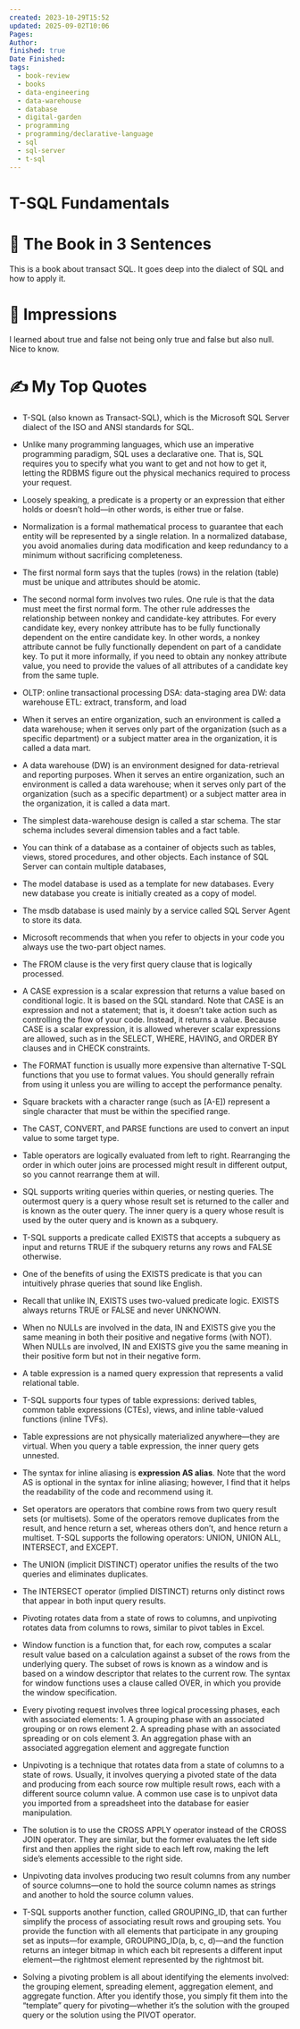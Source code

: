 ```yaml
---
created: 2023-10-29T15:52
updated: 2025-09-02T10:06
Pages:
Author:
finished: true
Date Finished:
tags:
  - book-review
  - books
  - data-engineering
  - data-warehouse
  - database
  - digital-garden
  - programming
  - programming/declarative-language
  - sql
  - sql-server
  - t-sql
---
```

# T-SQL Fundamentals


# 🚀 The Book in 3 Sentences
This is a book about transact SQL.  It goes deep into the dialect of SQL and how to apply it. 

# 🎨 Impressions
I learned about true and false not being only true and false but also null. Nice to know. 


# ✍️ My Top  Quotes

- T-SQL (also known as Transact-SQL), which is the Microsoft SQL Server dialect of the ISO and ANSI standards for SQL.
 
- Unlike many programming languages, which use an imperative programming paradigm, SQL uses a declarative one. That is, SQL requires you to specify what you want to get and not how to get it, letting the RDBMS figure out the physical mechanics required to process your request.
 
- Loosely speaking, a predicate is a property or an expression that either holds or doesn’t hold—in other words, is either true or false.
 
- Normalization is a formal mathematical process to guarantee that each entity will be represented by a single relation. In a normalized database, you avoid anomalies during data modification and keep redundancy to a minimum without sacrificing completeness.
 
- The first normal form says that the tuples (rows) in the relation (table) must be unique and attributes should be atomic.
 
- The second normal form involves two rules. One rule is that the data must meet the first normal form. The other rule addresses the relationship between nonkey and candidate-key attributes. For every candidate key, every nonkey attribute has to be fully functionally dependent on the entire candidate key. In other words, a nonkey attribute cannot be fully functionally dependent on part of a candidate key. To put it more informally, if you need to obtain any nonkey attribute value, you need to provide the values of all attributes of a candidate key from the same tuple.
 
- OLTP: online transactional processing  DSA: data-staging area  DW: data warehouse  ETL: extract, transform, and load
 
- When it serves an entire organization, such an environment is called a data warehouse; when it serves only part of the organization (such as a specific department) or a subject matter area in the organization, it is called a data mart.
 
- A data warehouse (DW) is an environment designed for data-retrieval and reporting purposes. When it serves an entire organization, such an environment is called a data warehouse; when it serves only part of the organization (such as a specific department) or a subject matter area in the organization, it is called a data mart.
 
- The simplest data-warehouse design is called a star schema. The star schema includes several dimension tables and a fact table.
 
- You can think of a database as a container of objects such as tables, views, stored procedures, and other objects. Each instance of SQL Server can contain multiple databases,
 
- The model database is used as a template for new databases. Every new database you create is initially created as a copy of model.
 
- The msdb database is used mainly by a service called SQL Server Agent to store its data.
 
- Microsoft recommends that when you refer to objects in your code you always use the two-part object names.
 
- The FROM clause is the very first query clause that is logically processed.
 
- A CASE expression is a scalar expression that returns a value based on conditional logic. It is based on the SQL standard. Note that CASE is an expression and not a statement; that is, it doesn’t take action such as controlling the flow of your code. Instead, it returns a value. Because CASE is a scalar expression, it is allowed wherever scalar expressions are allowed, such as in the SELECT, WHERE, HAVING, and ORDER BY clauses and in CHECK constraints.
 
- The FORMAT function is usually more expensive than alternative T-SQL functions that you use to format values. You should generally refrain from using it unless you are willing to accept the performance penalty.
 
- Square brackets with a character range (such as \[A-E\]) represent a single character that must be within the specified range.
 
- The CAST, CONVERT, and PARSE functions are used to convert an input value to some target type.
 
- Table operators are logically evaluated from left to right. Rearranging the order in which outer joins are processed might result in different output, so you cannot rearrange them at will.
 
- SQL supports writing queries within queries, or nesting queries. The outermost query is a query whose result set is returned to the caller and is known as the outer query. The inner query is a query whose result is used by the outer query and is known as a subquery.
 
- T-SQL supports a predicate called EXISTS that accepts a subquery as input and returns TRUE if the subquery returns any rows and FALSE otherwise.
 
- One of the benefits of using the EXISTS predicate is that you can intuitively phrase queries that sound like English.
 
- Recall that unlike IN, EXISTS uses two-valued predicate logic. EXISTS always returns TRUE or FALSE and never UNKNOWN.
 
- When no NULLs are involved in the data, IN and EXISTS give you the same meaning in both their positive and negative forms (with NOT). When NULLs are involved, IN and EXISTS give you the same meaning in their positive form but not in their negative form.
 
- A table expression is a named query expression that represents a valid relational table.
 
- T-SQL supports four types of table expressions: derived tables, common table expressions (CTEs), views, and inline table-valued functions (inline TVFs).
 
- Table expressions are not physically materialized anywhere—they are virtual. When you query a table expression, the inner query gets unnested.
 
- The syntax for inline aliasing is **expression AS alias**. Note that the word AS is optional in the syntax for inline aliasing; however, I find that it helps the readability of the code and recommend using it.
 
- Set operators are operators that combine rows from two query result sets (or multisets). Some of the operators remove duplicates from the result, and hence return a set, whereas others don’t, and hence return a multiset. T-SQL supports the following operators: UNION, UNION ALL, INTERSECT, and EXCEPT.
 
- The UNION (implicit DISTINCT) operator unifies the results of the two queries and eliminates duplicates.
 
- The INTERSECT operator (implied DISTINCT) returns only distinct rows that appear in both input query results.
 
- Pivoting rotates data from a state of rows to columns, and unpivoting rotates data from columns to rows, similar to pivot tables in Excel.
 
- Window function is a function that, for each row, computes a scalar result value based on a calculation against a subset of the rows from the underlying query. The subset of rows is known as a window and is based on a window descriptor that relates to the current row. The syntax for window functions uses a clause called OVER, in which you provide the window specification.
 
- Every pivoting request involves three logical processing phases, each with associated elements: 1. A grouping phase with an associated grouping or on rows element 2. A spreading phase with an associated spreading or on cols element 3. An aggregation phase with an associated aggregation element and aggregate function
 
- Unpivoting is a technique that rotates data from a state of columns to a state of rows. Usually, it involves querying a pivoted state of the data and producing from each source row multiple result rows, each with a different source column value. A common use case is to unpivot data you imported from a spreadsheet into the database for easier manipulation.
 
- The solution is to use the CROSS APPLY operator instead of the CROSS JOIN operator. They are similar, but the former evaluates the left side first and then applies the right side to each left row, making the left side’s elements accessible to the right side.
 
- Unpivoting data involves producing two result columns from any number of source columns—one to hold the source column names as strings and another to hold the source column values.
 
- T-SQL supports another function, called GROUPING_ID, that can further simplify the process of associating result rows and grouping sets. You provide the function with all elements that participate in any grouping set as inputs—for example, GROUPING_ID(a, b, c, d)—and the function returns an integer bitmap in which each bit represents a different input element—the rightmost element represented by the rightmost bit.
 
- Solving a pivoting problem is all about identifying the elements involved: the grouping element, spreading element, aggregation element, and aggregate function. After you identify those, you simply fit them into the “template” query for pivoting—whether it’s the solution with the grouped query or the solution using the PIVOT operator.
 

